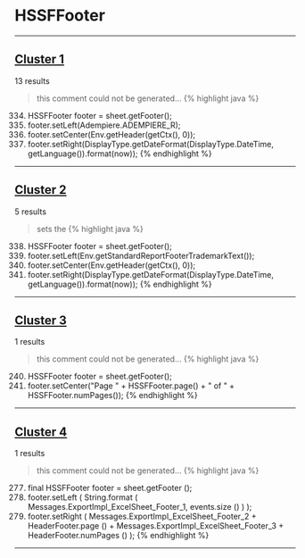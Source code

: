 # HSSFFooter

***

## [Cluster 1](./1)
13 results
> this comment could not be generated...
{% highlight java %}
334. HSSFFooter footer = sheet.getFooter();
335. footer.setLeft(Adempiere.ADEMPIERE_R);
336. footer.setCenter(Env.getHeader(getCtx(), 0));
338. footer.setRight(DisplayType.getDateFormat(DisplayType.DateTime, getLanguage()).format(now));
{% endhighlight %}

***

## [Cluster 2](./2)
5 results
> sets the 
{% highlight java %}
338. HSSFFooter footer = sheet.getFooter();
339. footer.setLeft(Env.getStandardReportFooterTrademarkText());
340. footer.setCenter(Env.getHeader(getCtx(), 0));
342. footer.setRight(DisplayType.getDateFormat(DisplayType.DateTime, getLanguage()).format(now));
{% endhighlight %}

***

## [Cluster 3](./3)
1 results
> this comment could not be generated...
{% highlight java %}
240. HSSFFooter footer = sheet.getFooter();
241. footer.setCenter("Page " + HSSFFooter.page() + " of " + HSSFFooter.numPages());
{% endhighlight %}

***

## [Cluster 4](./4)
1 results
> this comment could not be generated...
{% highlight java %}
277. final HSSFFooter footer = sheet.getFooter ();
278. footer.setLeft ( String.format ( Messages.ExportImpl_ExcelSheet_Footer_1, events.size () ) );
280. footer.setRight ( Messages.ExportImpl_ExcelSheet_Footer_2 + HeaderFooter.page () + Messages.ExportImpl_ExcelSheet_Footer_3 + HeaderFooter.numPages () );
{% endhighlight %}

***

